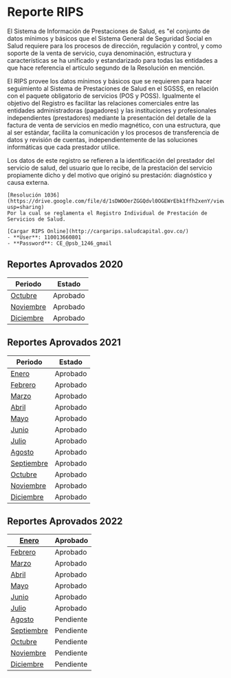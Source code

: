 # Reporte RIPS

El Sistema de Información de Prestaciones de Salud, es "el conjunto de datos mínimos y básicos que el Sistema General de Seguridad Social en Salud requiere para los procesos de dirección, regulación y control, y como soporte de la venta de servicio, cuya denominación, estructura y características se ha unificado y estandarizado para todas las entidades a que hace referencia el artículo segundo de la Resolución en mención.

El RIPS provee los datos mínimos y básicos que se requieren para hacer seguimiento al Sistema de Prestaciones de Salud en el SGSSS, en relación con el paquete obligatorio de servicios (POS y POSS). Igualmente el objetivo del Registro es facilitar las relaciones comerciales entre las entidades administradoras (pagadores) y las instituciones y profesionales independientes (prestadores) mediante la presentación del detalle de la factura de venta de servicios en medio magnético, con una estructura, que al ser estándar, facilita la comunicación y los procesos de transferencia de datos y revisión de cuentas, independientemente de las soluciones informáticas que cada prestador utilice.

Los datos de este registro se refieren a la identificación del prestador del servicio de salud, del usuario que lo recibe, de la prestación del servicio propiamente dicho y del motivo que originó su prestación: diagnóstico y causa externa.


```{note}
[Resolución 1036](https://drive.google.com/file/d/1sDWOOerZGGQdvl0OGEWrEbk1ffh2xenY/view?usp=sharing)
Por la cual se reglamenta el Registro Individual de Prestación de Servicios de Salud.

```

```{note}
[Cargar RIPS Online](http://cargarips.saludcapital.gov.co/)
- **User**: 110013660801
- **Password**: CE_@psb_1246_gmail
```

## Reportes Aprovados **2020**

| Periodo                                                                                            | Estado   |
| -------------------------------------------------------------------------------------------------- | -------- |
| [Octubre](https://drive.google.com/file/d/16tjAzzwG41gMc5ypjga4vm-vXGC8p0X3/view?usp=sharing)    | Aprobado |
| [Noviembre](https://drive.google.com/file/d/1Hc6_shsoMuNmw-YAEIj2lU1d4V2o235l/view?usp=sharing) | Aprobado |
| [Diciembre](https://drive.google.com/file/d/1HUDPicIexBOeP_EoquV7ZmN6S9rXXpUm/view?usp=sharing) | Aprobado |


## Reportes Aprovados **2021**

| Periodo                                                                                             | Estado   |
| --------------------------------------------------------------------------------------------------- | -------- |
| [Enero](https://drive.google.com/file/d/1bxzPPe9DusyWFhK58btpO7UUp34h5NPj/view?usp=sharing)       | Aprobado |
| [Febrero](https://drive.google.com/file/d/1v_ByjPCaLFNxBXNFpFpX7WhIp6ZhkVhD/view?usp=sharing)    | Aprobado |
| [Marzo](https://drive.google.com/file/d/1ttcM17FEu9kj7bHyDdfDlMhZhiojqlPG/view?usp=sharing)       | Aprobado |
| [Abril](https://drive.google.com/file/d/1f55EmuZpOHDFsLlYjK-UqkfMGBTgg4Bz/view?usp=sharing)       | Aprobado |
| [Mayo](https://drive.google.com/file/d/1ka0tUt34vYWJIe2uWuJrXdsNicoZXozS/view?usp=sharing)        | Aprobado |
| [Junio](https://drive.google.com/file/d/14z0JJwIVkYVGuGT0IICDRhZ5WVF8X8O1/view?usp=sharing)       | Aprobado |
| [Julio](https://drive.google.com/file/d/1y7OaoCyLTkxd5pp-He-CzgHUCBXQU1Se/view?usp=sharing)       | Aprobado |
| [Agosto](https://drive.google.com/file/d/1X-Ai6DtQfnY9Qkd7L-Fo3JZYW2B3500Z/view?usp=sharing)      | Aprobado |
| [Septiembre](https://drive.google.com/file/d/1ckH4059ccaCM9hDM_CBh4UmmyA9gGjGT/view?usp=sharing) | Aprobado |
| [Octubre](https://drive.google.com/file/d/1KjZ3HjgnIAlIeGxWu5txiZfxjGs5oAiA/view?usp=sharing)     | Aprobado |
| [Noviembre](https://drive.google.com/file/d/1X6vO5OmyXPQ2Zkh57Jmop8i-OQE8IVAt/view?usp=sharing)   | Aprobado |
| [Diciembre](https://drive.google.com/file/d/1bU1Pxwg3a2QF5exutLskhX_lHzCn-niO/view?usp=sharing)  | Aprobado |

## Reportes Aprovados **2022**

| [Enero](https://drive.google.com/file/d/1mOy0Gw5H3SUA1boWx1M0Xwmd5yknRPxX/view?usp=sharing)    | Aprobado  |
| ------------------------------------------------------------------------------------------------ | --------- |
| [Febrero](https://drive.google.com/file/d/1nceqfdduizS3VGha7fdW_LC6kscKO22y/view?usp=sharing) | Aprobado  |
| [Marzo](https://drive.google.com/file/d/1r8o-k5GcQXV1jkBNXsKzx5a0YJhDWtv0/view?usp=sharing)    | Aprobado  |
| [Abril](https://drive.google.com/file/d/1JsP6wAGpQotJneHul_ZfihTPxSdIshtE/view?usp=sharing)   | Aprobado  |
| [Mayo](https://drive.google.com/file/d/1JsP6wAGpQotJneHul_ZfihTPxSdIshtE/view?usp=sharing)    | Aprobado  |
| [Junio](https://drive.google.com/file/d/1--DHg-7S6BcK__v-Gb8T3LXuwlbXus8G/view?usp=sharing)  | Aprobado  |
| [Julio](https://drive.google.com/file/d/1R72fVMYWpecbJZi0MPE5BG1T1HaCtKGJ/view?usp=sharing)                                                                                      | Aprobado |
| [Agosto](https://drive.google.com/file/d/15sf8S1XjE8yWCphvsXOrfwX3Mn_jgQO8/view?usp=sharing)                                                                                     | Pendiente |
| [Septiembre](https://drive.google.com/file/d/1m_sNGPkf4wmjKiDJvCtX2N9la5siyj7X/view?usp=sharing)                                                                                 | Pendiente |
| [Octubre]()                                                                                    | Pendiente |
| [Noviembre]()                                                                                  | Pendiente |
| [Diciembre]()                                                                                  | Pendiente |